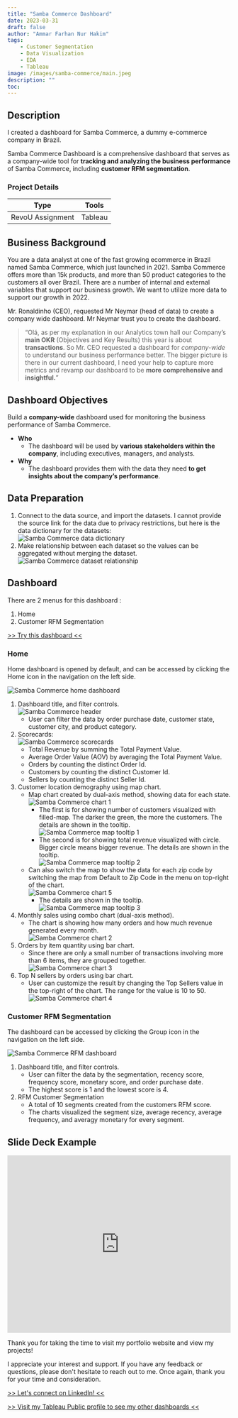 ```yaml
---
title: "Samba Commerce Dashboard"
date: 2023-03-31
draft: false
author: "Ammar Farhan Nur Hakim"
tags:
    - Customer Segmentation
    - Data Visualization
    - EDA
    - Tableau
image: /images/samba-commerce/main.jpeg
description: ""
toc:
---
```


## Description

I created a dashboard for Samba Commerce, a dummy e-commerce company in Brazil.

Samba Commerce Dashboard is a comprehensive dashboard that serves as a company-wide tool for **tracking and analyzing the business performance** of Samba Commerce, including **customer RFM segmentation**.

### Project Details
| Type       | Tools    |
| ---------- | -------- |
| RevoU Assignment | Tableau  |

## Business Background

You are a data analyst at one of the fast growing ecommerce in Brazil named Samba Commerce, which just launched in 2021. Samba Commerce offers more than 15k products, and more than 50 product categories to the customers all over Brazil. There are a number of internal and external variables that support our business growth. We want to utilize more data to support our growth in 2022.

Mr. Ronaldinho (CEO), requested Mr Neymar (head of data) to create a company wide dashboard. Mr Neymar trust you to create the dashboard.

> “Olá, as per my explanation in our Analytics town hall our Company’s **main OKR** (Objectives and Key Results) this year is about **transactions**. So Mr. CEO requested a dashboard for *company-wide* to understand our business performance better. The bigger picture is there in our current dashboard, I need your help to capture more metrics and revamp our dashboard to be **more comprehensive and insightful.**”

## Dashboard Objectives

Build a **company-wide** dashboard used for monitoring the business performance of Samba Commerce.

- **Who**
    - The dashboard will be used by **various stakeholders within the company**, including executives, managers, and analysts.
- **Why**
    - The dashboard provides them with the data they need **to get insights about the company’s performance**.

## Data Preparation

1. Connect to the data source, and import the datasets. I cannot provide the source link for the data due to privacy restrictions, but here is the data dictionary for the datasets: 
    <br> <img src='/images/samba-commerce/data-dictionary.png' alt='Samba Commerce data dictionary'>
2. Make relationship between each dataset so the values can be aggregated without merging the dataset.
    <br> <img src='/images/samba-commerce/relation.png' alt='Samba Commerce dataset relationship'>

## Dashboard
There are 2 menus for this dashboard :
1. Home
2. Customer RFM Segmentation

[>> Try this dashboard <<][dashboard]

### Home
Home dashboard is opened by default, and can be accessed by clicking the Home icon in the navigation on the left side.

<img src='/images/samba-commerce/dashboard-1.png' alt='Samba Commerce home dashboard'>

1. Dashboard title, and filter controls. 
    <br> <img src='/images/samba-commerce/header.png' alt='Samba Commerce header'>
    - User can filter the data by order purchase date, customer state, customer city, and product category.
2. Scorecards:
    <br> <img src='/images/samba-commerce/scorecards.png' alt='Samba Commerce scorecards'>
    - Total Revenue by summing the Total Payment Value.
    - Average Order Value (AOV) by averaging the Total Payment Value.
    - Orders by counting the distinct Order Id.
    - Customers by counting the distinct Customer Id.
    - Sellers by counting the distinct Seller Id.
3. Customer location demography using map chart.
    - Map chart created by dual-axis method, showing data for each state.
        <br> <img src='/images/samba-commerce/chart-1.png' alt='Samba Commerce chart 1'>
        - The first is for showing number of customers visualized with filled-map. The darker the green, the more the customers. The details are shown in the tooltip. 
            <br> <img src='/images/samba-commerce/tooltip-1.png' alt='Samba Commerce map tooltip 1'>
        - The second is for showing total revenue visualized with circle. Bigger circle means bigger revenue. The details are shown in the tooltip.
            <br> <img src='/images/samba-commerce/tooltip-2.png' alt='Samba Commerce map tooltip 2'>
    - Can also switch the map to show the data for each zip code by switching the map from Default to Zip Code in the menu on top-right of the chart.
        <br> <img src='/images/samba-commerce/chart-5.png' alt='Samba Commerce chart 5'>
        - The details are shown in the tooltip.
            <br> <img src='/images/samba-commerce/tooltip-3.png' alt='Samba Commerce map tooltip 3'>
4. Monthly sales using combo chart (dual-axis method).
    - The chart is showing how many orders and how much revenue generated every month.
    <br> <img src='/images/samba-commerce/chart-2.png' alt='Samba Commerce chart 2'>
5. Orders by item quantity using bar chart.
    - Since there are only a small number of transactions involving more than 6 items, they are grouped together.
    <br> <img src='/images/samba-commerce/chart-3.png' alt='Samba Commerce chart 3'>
6. Top N sellers by orders using bar chart. 
    - User can customize the result by changing the Top Sellers value in the top-right of the chart. The range for the value is 10 to 50.
        <br> <img src='/images/samba-commerce/chart-4.png' alt='Samba Commerce chart 4'>

### Customer RFM Segmentation
The dashboard can be accessed by clicking the Group icon in the navigation on the left side.

<img src='/images/samba-commerce/dashboard-2.png' alt='Samba Commerce RFM dashboard'>

1. Dashboard title, and filter controls. 
    - User can filter the data by the segmentation, recency score, frequency score, monetary score, and order purchase date. 
    - The highest score is 1 and the lowest score is 4.
2. RFM Customer Segmentation
    - A total of 10 segments created from the customers RFM score.
    - The charts visualized the segment size, average recency, average frequency, and averagy monetary for every segment.

## Slide Deck Example

<iframe src="https://docs.google.com/presentation/d/e/2PACX-1vRw9mZhHXVAVCsYEu6tzJk3N8saiDWN4usFugJT3WbZUm5jhBtTiYg1xWTSsLyyKeznvRRuQV9JW4FK/embed?start=false&loop=false&delayms=3000" frameborder="0" width="100%" height="400" allowfullscreen="true" mozallowfullscreen="true" webkitallowfullscreen="true"></iframe>

Thank you for taking the time to visit my portfolio website and view my projects!

I appreciate your interest and support. If you have any feedback or questions, please don't hesitate to reach out to me. Once again, thank you for your time and consideration.

[>> Let's connect on LinkedIn! <<][linkedin]

[>> Visit my Tableau Public profile to see my other dashboards <<][tableau]


[linkedin]: https://www.linkedin.com/in/ahanaki/
[tableau]: https://public.tableau.com/app/profile/ahanaki
[dashboard]: https://public.tableau.com/views/SambaCommerce_16799043425600/DashboardHome?:language=en-US&:display_count=n&:origin=viz_share_link